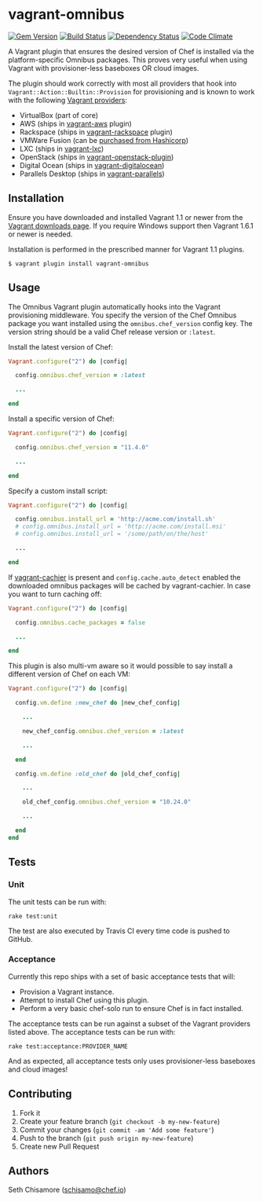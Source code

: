 # vagrant-omnibus

[![Gem Version](https://badge.fury.io/rb/vagrant-omnibus.svg)](https://rubygems.org/gems/vagrant-omnibus)
[![Build Status](https://travis-ci.org/chef/vagrant-omnibus.svg?branch=master)](https://travis-ci.org/chef/vagrant-omnibus)
[![Dependency Status](https://gemnasium.com/chef/vagrant-omnibus.svg)](https://gemnasium.com/chef/vagrant-omnibus)
[![Code Climate](https://codeclimate.com/github/chef/vagrant-omnibus.svg)](https://codeclimate.com/github/chef/vagrant-omnibus)

A Vagrant plugin that ensures the desired version of Chef is installed via the
platform-specific Omnibus packages. This proves very useful when using Vagrant
with provisioner-less baseboxes OR cloud images.

The plugin should work correctly with most all providers that hook into 
`Vagrant::Action::Builtin::Provision` for provisioning and is 
known to work with the following 
[Vagrant providers](http://docs.vagrantup.com/v2/providers/index.html):

* VirtualBox (part of core)
* AWS (ships in [vagrant-aws](https://github.com/mitchellh/vagrant-aws) plugin)
* Rackspace (ships in [vagrant-rackspace](https://github.com/mitchellh/vagrant-rackspace)
  plugin)
* VMWare Fusion (can be [purchased from Hashicorp](http://www.vagrantup.com/vmware))
* LXC (ships in [vagrant-lxc](https://github.com/fgrehm/vagrant-lxc))
* OpenStack (ships in [vagrant-openstack-plugin](https://github.com/cloudbau/vagrant-openstack-plugin))
* Digital Ocean (ships in [vagrant-digitalocean](https://github.com/smdahlen/vagrant-digitalocean))
* Parallels Desktop (ships in [vagrant-parallels](https://github.com/yshahin/vagrant-parallels))

## Installation

Ensure you have downloaded and installed Vagrant 1.1 or newer from the
[Vagrant downloads page](http://www.vagrantup.com/downloads). If you require
Windows support then Vagrant 1.6.1 or newer is needed.

Installation is performed in the prescribed manner for Vagrant 1.1 plugins.

```
$ vagrant plugin install vagrant-omnibus
```

## Usage

The Omnibus Vagrant plugin automatically hooks into the Vagrant provisioning
middleware. You specify the version of the Chef Omnibus package you want
installed using the `omnibus.chef_version` config key. The version string
should be a valid Chef release version or `:latest`.

Install the latest version of Chef:

```ruby
Vagrant.configure("2") do |config|

  config.omnibus.chef_version = :latest

  ...

end
```

Install a specific version of Chef:

```ruby
Vagrant.configure("2") do |config|

  config.omnibus.chef_version = "11.4.0"

  ...

end
```

Specify a custom install script:

```ruby
Vagrant.configure("2") do |config|

  config.omnibus.install_url = 'http://acme.com/install.sh'
  # config.omnibus.install_url = 'http://acme.com/install.msi'
  # config.omnibus.install_url = '/some/path/on/the/host'

  ...

end
```

If [vagrant-cachier](https://github.com/fgrehm/vagrant-cachier) is present
and `config.cache.auto_detect` enabled the downloaded omnibus packages will
be cached by vagrant-cachier. In case you want to turn caching off:

```ruby
Vagrant.configure("2") do |config|

  config.omnibus.cache_packages = false

  ...

end
```

This plugin is also multi-vm aware so it would possible to say install a 
different version of Chef on each VM:

```ruby
Vagrant.configure("2") do |config|

  config.vm.define :new_chef do |new_chef_config|

    ...

    new_chef_config.omnibus.chef_version = :latest

    ...

  end

  config.vm.define :old_chef do |old_chef_config|

    ...

    old_chef_config.omnibus.chef_version = "10.24.0"

    ...

  end
end

```

## Tests

### Unit

The unit tests can be run with:

```
rake test:unit
```

The test are also executed by Travis CI every time code is pushed to GitHub.

### Acceptance

Currently this repo ships with a set of basic acceptance tests that will:

* Provision a Vagrant instance.
* Attempt to install Chef using this plugin.
* Perform a very basic chef-solo run to ensure Chef is in fact installed.

The acceptance tests can be run against a subset of the Vagrant providers 
listed above. The acceptance tests can be run with:

```
rake test:acceptance:PROVIDER_NAME
```

And as expected, all acceptance tests only uses provisioner-less baseboxes and
cloud images!

## Contributing

1. Fork it
2. Create your feature branch (`git checkout -b my-new-feature`)
3. Commit your changes (`git commit -am 'Add some feature'`)
4. Push to the branch (`git push origin my-new-feature`)
5. Create new Pull Request

## Authors

Seth Chisamore (schisamo@chef.io)
